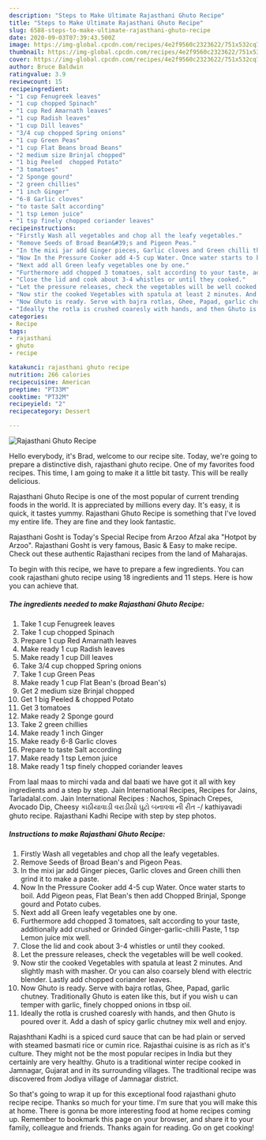 ```yaml
---
description: "Steps to Make Ultimate Rajasthani Ghuto Recipe"
title: "Steps to Make Ultimate Rajasthani Ghuto Recipe"
slug: 6588-steps-to-make-ultimate-rajasthani-ghuto-recipe
date: 2020-09-03T07:39:43.500Z
image: https://img-global.cpcdn.com/recipes/4e2f9560c2323622/751x532cq70/rajasthani-ghuto-recipe-recipe-main-photo.jpg
thumbnail: https://img-global.cpcdn.com/recipes/4e2f9560c2323622/751x532cq70/rajasthani-ghuto-recipe-recipe-main-photo.jpg
cover: https://img-global.cpcdn.com/recipes/4e2f9560c2323622/751x532cq70/rajasthani-ghuto-recipe-recipe-main-photo.jpg
author: Bruce Baldwin
ratingvalue: 3.9
reviewcount: 15
recipeingredient:
- "1 cup Fenugreek leaves"
- "1 cup chopped Spinach"
- "1 cup Red Amarnath leaves"
- "1 cup Radish leaves"
- "1 cup Dill leaves"
- "3/4 cup chopped Spring onions"
- "1 cup Green Peas"
- "1 cup Flat Beans broad Beans"
- "2 medium size Brinjal chopped"
- "1 big Peeled  chopped Potato"
- "3 tomatoes"
- "2 Sponge gourd"
- "2 green chillies"
- "1 inch Ginger"
- "6-8 Garlic cloves"
- "to taste Salt according"
- "1 tsp Lemon juice"
- "1 tsp finely chopped coriander leaves"
recipeinstructions:
- "Firstly Wash all vegetables and chop all the leafy vegetables."
- "Remove Seeds of Broad Bean&#39;s and Pigeon Peas."
- "In the mixi jar add Ginger pieces, Garlic cloves and Green chilli then grind it to make a paste."
- "Now In the Pressure Cooker add 4-5 cup Water. Once water starts to boil. Add Pigeon peas, Flat Bean&#39;s then add Chopped Brinjal, Sponge gourd and Potato cubes."
- "Next add all Green leafy vegetables one by one."
- "Furthermore add chopped 3 tomatoes, salt according to your taste, additionally add crushed or Grinded Ginger-garlic-chilli Paste, 1 tsp Lemon juice mix well."
- "Close the lid and cook about 3-4 whistles or until they cooked."
- "Let the pressure releases, check the vegetables will be well cooked."
- "Now stir the cooked Vegetables with spatula at least 2 minutes. And slightly mash with masher. Or you can also coarsely blend with electric blender. Lastly add chopped coriander leaves."
- "Now Ghuto is ready. Serve with bajra rotlas, Ghee, Papad, garlic chutney. Traditionally Ghuto is eaten like this, but if you wish u can temper with garlic, finely chopped onions in tbsp oil."
- "Ideally the rotla is crushed coaresly with hands, and then Ghuto is poured over it. Add a dash of spicy garlic chutney mix well and enjoy."
categories:
- Recipe
tags:
- rajasthani
- ghuto
- recipe

katakunci: rajasthani ghuto recipe 
nutrition: 266 calories
recipecuisine: American
preptime: "PT33M"
cooktime: "PT32M"
recipeyield: "2"
recipecategory: Dessert

---
```



![Rajasthani Ghuto Recipe](https://img-global.cpcdn.com/recipes/4e2f9560c2323622/751x532cq70/rajasthani-ghuto-recipe-recipe-main-photo.jpg)

Hello everybody, it's Brad, welcome to our recipe site. Today, we're going to prepare a distinctive dish, rajasthani ghuto recipe. One of my favorites food recipes. This time, I am going to make it a little bit tasty. This will be really delicious.

Rajasthani Ghuto Recipe is one of the most popular of current trending foods in the world. It is appreciated by millions every day. It's easy, it is quick, it tastes yummy. Rajasthani Ghuto Recipe is something that I've loved my entire life. They are fine and they look fantastic.

Rajasthani Gosht is Today&#39;s Special Recipe from Arzoo Afzal aka &#34;Hotpot by Arzoo&#34;. Rajasthani Gosht is very famous, Basic &amp; Easy to make recipe. Check out these authentic Rajasthani recipes from the land of Maharajas.


To begin with this recipe, we have to prepare a few ingredients. You can cook rajasthani ghuto recipe using 18 ingredients and 11 steps. Here is how you can achieve that.

<!--inarticleads1-->

##### The ingredients needed to make Rajasthani Ghuto Recipe:

1. Take 1 cup Fenugreek leaves
1. Take 1 cup chopped Spinach
1. Prepare 1 cup Red Amarnath leaves
1. Make ready 1 cup Radish leaves
1. Make ready 1 cup Dill leaves
1. Take 3/4 cup chopped Spring onions
1. Take 1 cup Green Peas
1. Make ready 1 cup Flat Bean&#39;s (broad Bean&#39;s)
1. Get 2 medium size Brinjal chopped
1. Get 1 big Peeled &amp; chopped Potato
1. Get 3 tomatoes
1. Make ready 2 Sponge gourd
1. Take 2 green chillies
1. Make ready 1 inch Ginger
1. Make ready 6-8 Garlic cloves
1. Prepare to taste Salt according
1. Make ready 1 tsp Lemon juice
1. Make ready 1 tsp finely chopped coriander leaves


From laal maas to mirchi vada and dal baati we have got it all with key ingredients and a step by step. Jain International Recipes, Recipes for Jains, Tarladalal.com. Jain International Recipes : Nachos, Spinach Crepes, Avocado Dip, Cheesy કાઠીયાવાડી વરાડીયો ઘુટો બનાવવા ની રીત -/ kathiyavadi ghuto recipe. Rajasthani Kadhi Recipe with step by step photos. 

<!--inarticleads2-->

##### Instructions to make Rajasthani Ghuto Recipe:

1. Firstly Wash all vegetables and chop all the leafy vegetables.
1. Remove Seeds of Broad Bean&#39;s and Pigeon Peas.
1. In the mixi jar add Ginger pieces, Garlic cloves and Green chilli then grind it to make a paste.
1. Now In the Pressure Cooker add 4-5 cup Water. Once water starts to boil. Add Pigeon peas, Flat Bean&#39;s then add Chopped Brinjal, Sponge gourd and Potato cubes.
1. Next add all Green leafy vegetables one by one.
1. Furthermore add chopped 3 tomatoes, salt according to your taste, additionally add crushed or Grinded Ginger-garlic-chilli Paste, 1 tsp Lemon juice mix well.
1. Close the lid and cook about 3-4 whistles or until they cooked.
1. Let the pressure releases, check the vegetables will be well cooked.
1. Now stir the cooked Vegetables with spatula at least 2 minutes. And slightly mash with masher. Or you can also coarsely blend with electric blender. Lastly add chopped coriander leaves.
1. Now Ghuto is ready. Serve with bajra rotlas, Ghee, Papad, garlic chutney. Traditionally Ghuto is eaten like this, but if you wish u can temper with garlic, finely chopped onions in tbsp oil.
1. Ideally the rotla is crushed coaresly with hands, and then Ghuto is poured over it. Add a dash of spicy garlic chutney mix well and enjoy.


Rajashthani Kadhi is a spiced curd sauce that can be had plain or served with steamed basmati rice or cumin rice. Rajasthai cuisine is as rich as it&#39;s culture. They might not be the most popular recipes in India but they certainly are very healthy. Ghuto is a traditional winter recipe cooked in Jamnagar, Gujarat and in its surrounding villages. The traditional recipe was discovered from Jodiya village of Jamnagar district. 

So that's going to wrap it up for this exceptional food rajasthani ghuto recipe recipe. Thanks so much for your time. I'm sure that you will make this at home. There is gonna be more interesting food at home recipes coming up. Remember to bookmark this page on your browser, and share it to your family, colleague and friends. Thanks again for reading. Go on get cooking!
